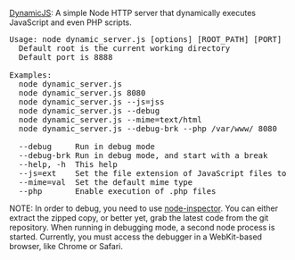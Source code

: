 [DynamicJS](https://github.com/nmrugg/DynamicJS): A simple Node HTTP server that dynamically executes JavaScript and even PHP scripts.

<pre>Usage: node dynamic_server.js [options] [ROOT_PATH] [PORT]
  Default root is the current working directory
  Default port is 8888

Examples:
  node dynamic_server.js
  node dynamic_server.js 8080
  node dynamic_server.js --js=jss
  node dynamic_server.js --debug
  node dynamic_server.js --mime=text/html
  node dynamic_server.js --debug-brk --php /var/www/ 8080

  --debug     Run in debug mode
  --debug-brk Run in debug mode, and start with a break
  --help, -h  This help
  --js=ext    Set the file extension of JavaScript files to execute (default: js)
  --mime=val  Set the default mime type
  --php       Enable execution of .php files
</pre>

NOTE:
In order to debug, you need to use [node-inspector](http://github.com/dannycoates/node-inspector).  You can either extract the zipped copy,
or better yet, grab the latest code from the git repository.  When running in debugging mode, a second node process is started.  Currently,
you must access the debugger in a WebKit-based browser, like Chrome or Safari.
